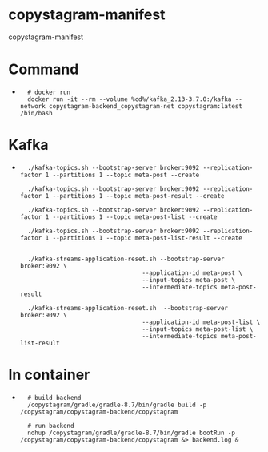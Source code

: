# copystagram-manifest
copystagram-manifest

# Command
- ```
    # docker run
    docker run -it --rm --volume %cd%/kafka_2.13-3.7.0:/kafka --network copystagram-backend_copystagram-net copystagram:latest /bin/bash
    ```

# Kafka
- ```
    ./kafka-topics.sh --bootstrap-server broker:9092 --replication-factor 1 --partitions 1 --topic meta-post --create

    ./kafka-topics.sh --bootstrap-server broker:9092 --replication-factor 1 --partitions 1 --topic meta-post-result --create

    ./kafka-topics.sh --bootstrap-server broker:9092 --replication-factor 1 --partitions 1 --topic meta-post-list --create

    ./kafka-topics.sh --bootstrap-server broker:9092 --replication-factor 1 --partitions 1 --topic meta-post-list-result --create


    ./kafka-streams-application-reset.sh --bootstrap-server broker:9092 \
                                    --application-id meta-post \
                                    --input-topics meta-post \
                                    --intermediate-topics meta-post-result

    ./kafka-streams-application-reset.sh  --bootstrap-server broker:9092 \
                                    --application-id meta-post-list \
                                    --input-topics meta-post-list \
                                    --intermediate-topics meta-post-list-result
    ```

# In container
- ```
    # build backend
    /copystagram/gradle/gradle-8.7/bin/gradle build -p /copystagram/copystagram-backend/copystagram

    # run backend
    nohup /copystagram/gradle/gradle-8.7/bin/gradle bootRun -p /copystagram/copystagram-backend/copystagram &> backend.log &
    ```


